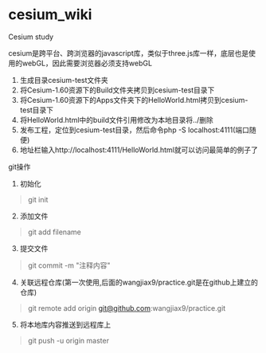 # cesium_wiki
Cesium study

cesium是跨平台、跨浏览器的javascript库，类似于three.js库一样，底层也是使用的webGL，因此需要浏览器必须支持webGL

1. 生成目录cesium-test文件夹
2. 将Cesium-1.60资源下的Build文件夹拷贝到cesium-test目录下
3. 将Cesium-1.60资源下的Apps文件夹下的HelloWorld.html拷贝到cesium-test目录下
4. 将HelloWorld.html中的build文件引用修改为本地目录将../删除
5. 发布工程，定位到cesium-test目录，然后命令php -S localhost:4111(端口随便)
6. 地址栏输入http://localhost:4111/HelloWorld.html就可以访问最简单的例子了

git操作
1. 初始化
> git init
2. 添加文件
> git add filename
3. 提交文件
> git commit -m "注释内容"
4. 关联远程仓库(第一次使用,后面的wangjiax9/practice.git是在github上建立的仓库)
> git remote add origin git@github.com:wangjiax9/practice.git
5. 将本地库内容推送到远程库上
> git push -u origin master